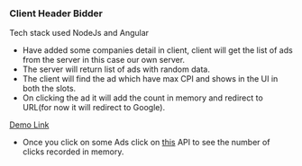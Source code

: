 ### Client Header Bidder
Tech stack used NodeJs and Angular

* Have added some companies detail in client, client will get the list of ads from the server in this case our own 
server.
* The server will return list of ads with random data.
* The client will find the ad which have max CPI and shows in the UI in both the slots.
* On clicking the ad it will add the count in memory and redirect to URL(for now it will redirect to Google).

[Demo Link](https://headerbidder.herokuapp.com)

* Once you click on some Ads click on [this](https://headerbidder.herokuapp.com/conversions) API to see the number of 
clicks recorded in memory. 
 


